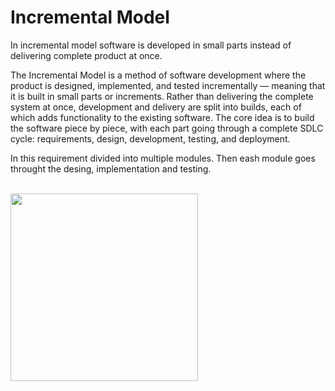 # Incremental Model

In incremental model software is developed in small parts instead of delivering complete product at once.

The Incremental Model is a method of software development where the product is designed, implemented, and tested incrementally — meaning that it is built in small parts or increments. Rather than delivering the complete system at once, development and delivery are split into builds, each of which adds functionality to the existing software. The core idea is to build the software piece by piece, with each part going through a complete SDLC cycle: requirements, design, development, testing, and deployment.

In this requirement divided into multiple modules. Then eash module goes throught the desing, implementation and testing.

<br>

<img src="https://drive.google.com/uc?export=view&id=19dUTcdQVkJz7q8SBzzXpXpC0fHo4j_oU" height=300 weight=350>

